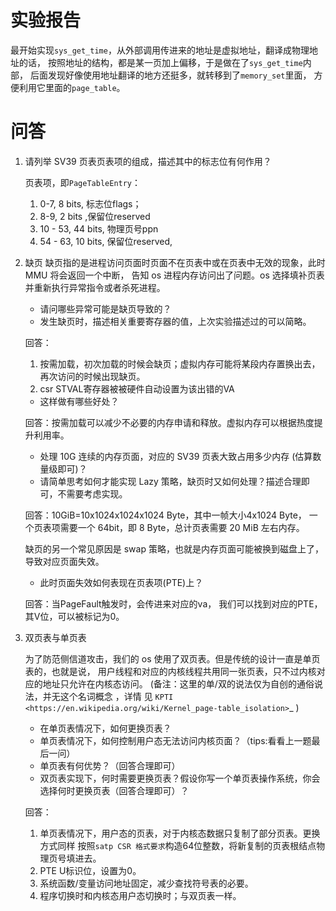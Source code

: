 # 实验报告
最开始实现`sys_get_time`，从外部调用传进来的地址是虚拟地址，翻译成物理地址的话，
按照地址的结构，都是某一页加上偏移，于是做在了`sys_get_time`内部，
后面发现好像使用地址翻译的地方还挺多，就转移到了`memory_set`里面，
方便利用它里面的`page_table`。


# 问答

1. 请列举 SV39 页表页表项的组成，描述其中的标志位有何作用？
    
    页表项，即`PageTableEntry`：
    1. 0-7, 8 bits, 标志位flags；
    2. 8-9, 2 bits ,保留位reserved
    3. 10 - 53, 44 bits, 物理页号ppn
    4. 54 - 63, 10 bits, 保留位reserved,
2. 缺页
    缺页指的是进程访问页面时页面不在页表中或在页表中无效的现象，此时 MMU 将会返回一个中断，
    告知 os 进程内存访问出了问题。os 选择填补页表并重新执行异常指令或者杀死进程。

    - 请问哪些异常可能是缺页导致的？
    - 发生缺页时，描述相关重要寄存器的值，上次实验描述过的可以简略。
   
    回答：
    1. 按需加载，初次加载的时候会缺页；虚拟内存可能将某段内存置换出去，再次访问的时候出现缺页。
    2. csr STVAL寄存器被被硬件自动设置为该出错的VA

    - 这样做有哪些好处？
    
    回答：按需加载可以减少不必要的内存申请和释放。虚拟内存可以根据热度提升利用率。

    - 处理 10G 连续的内存页面，对应的 SV39 页表大致占用多少内存 (估算数量级即可)？
    - 请简单思考如何才能实现 Lazy 策略，缺页时又如何处理？描述合理即可，不需要考虑实现。
    
    回答：10GiB=10x1024x1024x1024 Byte，其中一帧大小4x1024 Byte，
         一个页表项需要一个 64bit，即 8 Byte，总计页表需要 20 MiB 左右内存。

    缺页的另一个常见原因是 swap 策略，也就是内存页面可能被换到磁盘上了，导致对应页面失效。

    - 此时页面失效如何表现在页表项(PTE)上？
    
    回答：当PageFault触发时，会传进来对应的va，
    我们可以找到对应的PTE，其V位，可以被标记为0。

3. 双页表与单页表

   为了防范侧信道攻击，我们的 os 使用了双页表。但是传统的设计一直是单页表的，也就是说，
   用户线程和对应的内核线程共用同一张页表，只不过内核对应的地址只允许在内核态访问。
   (备注：这里的单/双的说法仅为自创的通俗说法，并无这个名词概念 ，详情
   见 `KPTI <https://en.wikipedia.org/wiki/Kernel_page-table_isolation>`_ )


   - 在单页表情况下，如何更换页表？
   - 单页表情况下，如何控制用户态无法访问内核页面？（tips:看看上一题最后一问）
   - 单页表有何优势？（回答合理即可）
   - 双页表实现下，何时需要更换页表？假设你写一个单页表操作系统，你会选择何时更换页表（回答合理即可）？

   回答：
   1. 单页表情况下，用户态的页表，对于内核态数据只复制了部分页表。更换方式同样
      按照`satp CSR 格式要求`构造64位整数，将新复制的页表根结点物理页号填进去。
   2. PTE U标识位，设置为0。
   3. 系统函数/变量访问地址固定，减少查找符号表的必要。
   4. 程序切换时和内核态用户态切换时；与双页表一样。

